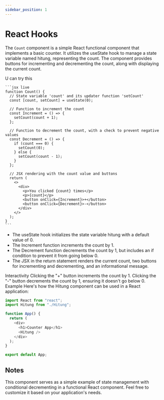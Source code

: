```yaml
---
sidebar_position: 1
---
```


# React Hooks

The `Count` component is a simple React functional component that implements a basic counter. It utilizes the useState hook to manage a state variable named hitung, representing the count. The component provides buttons for incrementing and decrementing the count, along with displaying the current count.

   <!-- ```jsx title=". jsx file"
   import React, { useState } from "react";

   const Counter = () => {
     const [count, setCount] = useState(0);

     return (
       <div>
         <p>Count: {count}</p>
         <button onClick={() => setCount(count + 1)}>Increment</button>
       </div>
     );
   };

   export default Counter;
   ``` -->

U can try this

    ```jsx live
    function Count() {
      // State variable 'count' and its updater function 'setCount'
      const [count, setCount] = useState(0);

      // Function to increment the count
      const Increment = () => {
        setCount(count + 1);
      };

      // Function to decrement the count, with a check to prevent negative values
      const Decrement = () => {
        if (count === 0) {
          setCount(0);
        } else {
          setCount(count - 1);
        }
      };

      // JSX rendering with the count value and buttons
      return (
        <>
          <div>
            <p>You clicked {count} times</p>
            <p>{count}</p>
            <button onClick={Increment}>+</button>
            <button onClick={Decrement}>-</button>
          </div>
        </>
      );
    }
    ```

- The useState hook initializes the state variable hitung with a default value of 0.
- The Increment function increments the count by 1.
- The Decrement function decrements the count by 1, but includes an if condition to prevent it from going below 0.
- The JSX in the return statement renders the current count, two buttons for incrementing and decrementing, and an informational message.

Interactivity
Clicking the "+" button increments the count by 1.
Clicking the "-" button decrements the count by 1, ensuring it doesn't go below 0.
Example
Here's how the Hitung component can be used in a React application:

```js title:".jsx"
import React from "react";
import Hitung from "./Hitung";

function App() {
  return (
    <div>
      <h1>Counter App</h1>
      <Hitung />
    </div>
  );
}

export default App;
```

## Notes

This component serves as a simple example of state management with conditional decrementing in a functional React component. Feel free to customize it based on your application's needs.
